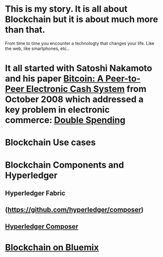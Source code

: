 # This is my story. It is all about Blockchain but it is about much more than that.
From time to time you encounter a technologty that changes your life. Like the web, like smartphones, etc..

# It all started with Satoshi Nakamoto and his paper [Bitcoin: A Peer-to-Peer Electronic Cash System](https://bitcoin.org/bitcoin.pdf) from October 2008 which addressed a key problem in electronic commerce: [Double Spending](http://www.investopedia.com/terms/d/doublespending.asp)

# Blockchain Use cases

# Blockchain Components and Hyperledger
## Hyperledger Fabric
## (https://github.com/hyperledger/composer)
## [Hyperledger Composer](https://hyperledger.github.io/composer/)

# [Blockchain on Bluemix](https://console.bluemix.net/catalog/services/blockchain/)



